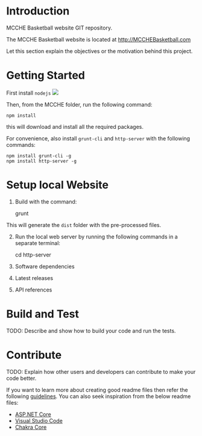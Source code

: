 # Introduction
MCCHE Basketball website GIT repository. 

The MCCHE Basketball website is located at http://MCCHEBasketball.com

Let this section explain the objectives or the motivation behind this project. 

# Getting Started

First install `nodejs` ![]( http://nodejs.org)

Then, from the MCCHE folder, run the following command:

    npm install

this will download and install all the required packages.

For convenience, also install `grunt-cli` and `http-server` with the following commands:

    npm install grunt-cli -g
    npm install http-server -g

# Setup local Website

1.	Build with the command:

    grunt

This will generate the `dist` folder with the pre-processed files.

2.	Run the local web server by running the following commands in a separate terminal:

    cd <path to dist folder>
    http-server 

3.	Software dependencies
3.	Latest releases
4.	API references

# Build and Test
TODO: Describe and show how to build your code and run the tests. 

# Contribute
TODO: Explain how other users and developers can contribute to make your code better. 

If you want to learn more about creating good readme files then refer the following [guidelines](https://www.visualstudio.com/en-us/docs/git/create-a-readme). You can also seek inspiration from the below readme files:
- [ASP.NET Core](https://github.com/aspnet/Home)
- [Visual Studio Code](https://github.com/Microsoft/vscode)
- [Chakra Core](https://github.com/Microsoft/ChakraCore)
